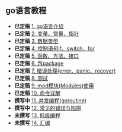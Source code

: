 ## go语言教程


* **已定稿** [1. go语言介绍](./1/README.md)
* **已定稿** [2. 变量、常量、指针](./2/README.md)
* **已定稿** [3. 数据类型](./3/README.md)
* **已定稿** [4. 控制语句if、switch、for](./4/README.md)
* **已定稿** [5. 函数、方法、接口](./5/README.md)
* **已定稿** [6. 包package](./6/README.md)
* **已定稿** [7. 错误处理(error、panic、recover)](./7/README.md)
* **已定稿** [8. 测试](./8/README.md)
* **已定稿** [9. mod模块(Modules)使用](./9/README.md)
* **已定稿** [10. 命令详解](./10/README.md)
* **撰写中** [11. 并发编程(goroutine)](./11/README.md)
* **撰写中** [12. 常见的错误与陷阱](./12/README.md)
* **未撰写** [13. 低级编程]()
* **未撰写** [14. 汇编]()
